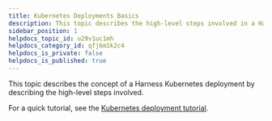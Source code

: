 ```yaml
---
title: Kubernetes Deployments Basics
description: This topic describes the high-level steps involved in a Harness Kubernetes Deployment.
sidebar_position: 1
helpdocs_topic_id: u29v1uc1mh
helpdocs_category_id: qfj6m1k2c4
helpdocs_is_private: false
helpdocs_is_published: true
---
```


This topic describes the concept of a Harness Kubernetes deployment by describing the high-level steps involved.

For a quick tutorial, see the [Kubernetes deployment tutorial](../../onboard-cd/cd-quickstarts/kubernetes-cd-quickstart.md).

